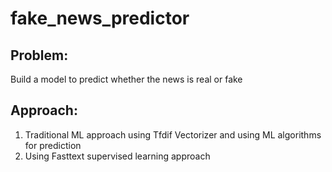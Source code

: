 # fake_news_predictor

## Problem:
Build a model to predict whether the news is real or fake

## Approach:
1) Traditional ML approach using Tfdif Vectorizer and using ML algorithms for prediction
2) Using Fasttext supervised learning approach

